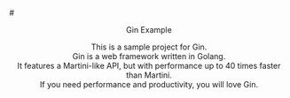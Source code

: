 #<center>Gin Example</center>
<div style="text-align: center;">This is a sample project for Gin.</div>
<div style="text-align: center;">Gin is a web framework written in Golang.</div>
<div style="text-align: center;">It features a Martini-like API, but with performance up to 40 times faster than Martini.</div>
<div style="text-align: center;">If you need performance and productivity, you will love Gin.</div>